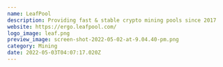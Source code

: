 ```yaml
---
name: LeafPool
description: Providing fast & stable crypto mining pools since 2017
website: https://ergo.leafpool.com/
logo_image: leaf.png
preview_image: screen-shot-2022-05-02-at-9.04.40-pm.png
category: Mining
date: 2022-05-03T04:07:17.020Z
---
```

